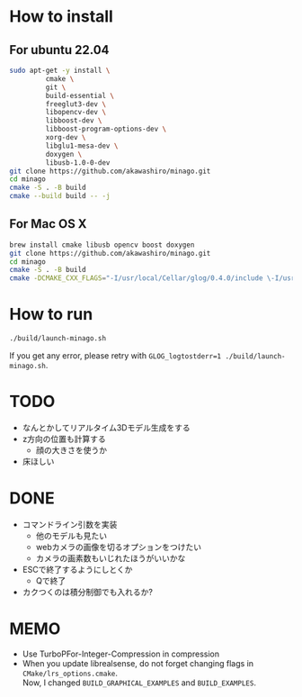 # How to install
## For ubuntu 22.04
```bash
sudo apt-get -y install \
         cmake \
         git \
         build-essential \
         freeglut3-dev \
         libopencv-dev \
         libboost-dev \
         libboost-program-options-dev \
         xorg-dev \
         libglu1-mesa-dev \
         doxygen \
         libusb-1.0-0-dev
git clone https://github.com/akawashiro/minago.git
cd minago
cmake -S . -B build
cmake --build build -- -j
```
## For Mac OS X
```bash
brew install cmake libusb opencv boost doxygen
git clone https://github.com/akawashiro/minago.git
cd minago
cmake -S . -B build
cmake -DCMAKE_CXX_FLAGS="-I/usr/local/Cellar/glog/0.4.0/include \-I/usr/local/Cellar/gflags/2.2.2/include -L/usr/local/Cellar/glog/0.4.0/lib -L/usr/local/Cellar/gflags/2.2.2/lib" --build build -- -j
```

# How to run
```bash
./build/launch-minago.sh
```
If you get any error, please retry with `GLOG_logtostderr=1 ./build/launch-minago.sh`.

# TODO
- なんとかしてリアルタイム3Dモデル生成をする
- z方向の位置も計算する  
    - 顔の大きさを使うか  
- 床ほしい  

# DONE
- コマンドライン引数を実装  
    - 他のモデルも見たい  
    - webカメラの画像を切るオプションをつけたい  
    - カメラの画素数もいじれたほうがいいかな  
- ESCで終了するようにしとくか
    - Qで終了
- カクつくのは積分制御でも入れるか?  

# MEMO
- Use TurboPFor-Integer-Compression in compression
- When you update librealsense, do not forget changing flags in `CMake/lrs_options.cmake`.  
  Now, I changed `BUILD_GRAPHICAL_EXAMPLES` and `BUILD_EXAMPLES`.
